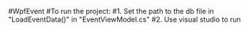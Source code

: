 #WpfEvent
#To run the project:
#1. Set the path to the db file in "LoadEventData()" in "EventViewModel.cs"
#2. Use visual studio to run
